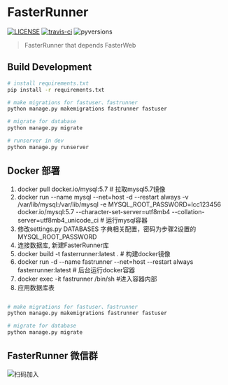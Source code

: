 # FasterRunner

[![LICENSE](https://img.shields.io/github/license/yinquanwang/FasterRunner.svg)](https://github.com/yinquanwang/FasterRunner/blob/master/LICENSE) [![travis-ci](https://travis-ci.org/yinquanwang/FasterRunner.svg?branch=master)](https://travis-ci.org/yinquanwang/FasterRunner) ![pyversions](https://img.shields.io/pypi/pyversions/Django.svg)

> FasterRunner that depends FasterWeb


## Build Development

``` bash
# install requirements.txt
pip install -r requirements.txt

# make migrations for fastuser、fastrunner
python manage.py makemigrations fastrunner fastuser

# migrate for database
python manage.py migrate

# runserver in dev
python manage.py runserver

```

## Docker 部署
1. docker pull docker.io/mysql:5.7 # 拉取mysql5.7镜像
2. docker run --name mysql --net=host -d --restart always -v /var/lib/mysql:/var/lib/mysql -e  MYSQL_ROOT_PASSWORD=lcc123456 docker.io/mysql:5.7 --character-set-server=utf8mb4 --collation-server=utf8mb4_unicode_ci  # 运行mysql容器
3. 修改settings.py DATABASES 字典相关配置，密码为步骤2设置的MYSQL_ROOT_PASSWORD
4. 连接数据库, 新建FasterRunner库
5. docker build -t fasterrunner:latest .    # 构建docker镜像
6. docker run -d --name fastrunner --net=host --restart always fasterrunner:latest  # 后台运行docker容器
7. docker exec -it fastrunner /bin/sh  #进入容器内部
8. 应用数据库表
``` bash

# make migrations for fastuser、fastrunner
python manage.py makemigrations fastrunner fastuser

# migrate for database
python manage.py migrate

```

## FasterRunner 微信群
![扫码加入](https://github.com/yinquanwang/FasterRunner/blob/master/images/Wechat.jpg)<br>



